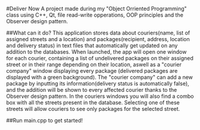 #Deliver Now
A project made during my "Object Orriented Programming" class using C++, Qt, file read-write opperations,
OOP principles and the Observer design pattern.

##What can it do?
This application stores data about couriers(name, list of assigned streets and a location) and packages(recipient, 
address, location and delivery status) in text files that automatically get updated on any addition to the databases.
When launched, the app will open one window for each courier, containing a list of undelivered packages on their
assigned street or in their range depending on their location, aswell as a "courier company" window displaying every
package (delivered packages are displayed with a green background). The "courier company" can add a new package by
inputting its information(delivery status is automatically false), and the addition will be shown to every affected
courier thanks to the Observer design pattern. In the couriers windows you will also find a combo box with all the 
streets present in the database. Selecting one of these streets will allow couriers to see only packages for the
selected street. 

##Run main.cpp to get started!
